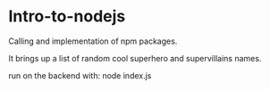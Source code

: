 # Intro-to-nodejs
Calling and implementation of npm packages.

It brings up a list of random cool superhero and supervillains names.

run on the backend with: node index.js
